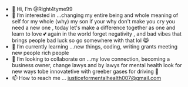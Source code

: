 - 👋 Hi, I’m @Right4tyme99
- 👀 I’m interested in ...changing my entire being and whole meaning of self for my whole (why) my son if your why don't make you cry you need a new one , today let's make a difference together as one and learn to love 💕 again in the world forget negativity , and bad vibes that brings people bad luck so go somewhere with that lol 😹
- 🌱 I’m currently learning ...new things, coding, writing grants meeting new people rich people 
- 💞️ I’m looking to collaborate on ...my love connection, becoming a business owner, change lawys and by lawys for mental health look for new ways tobe innovatetive with greeber gases for driving  🚗
- 📫 How to reach me ... justiceformentalhealth007@gmail.com

<!---
Right4tyme99/Right4tyme99 is a ✨ special ✨ repository because its `README.md` (this file) appears on your GitHub profile.
You can click the Preview link to take a look at your changes.
--->
